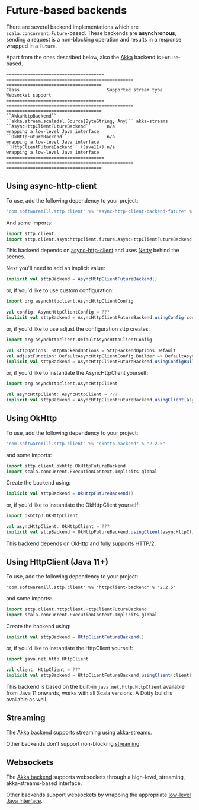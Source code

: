 # Future-based backends

There are several backend implementations which are `scala.concurrent.Future`-based. These backends are **asynchronous**, sending a request is a non-blocking operation and results in a response wrapped in a `Future`. 

Apart from the ones described below, also the [Akka](akka.md) backend is `Future`-based.

```eval_rst
===================================== ================================================ ====================================
Class                                 Supported stream type                            Websocket support
===================================== ================================================ ====================================
``AkkaHttpBackend``                   ``akka.stream.scaladsl.Source[ByteString, Any]`` akka-streams
``AsyncHttpClientFutureBackend``      n/a                                              wrapping a low-level Java interface
``OkHttpFutureBackend``               n/a                                              wrapping a low-level Java interface
``HttpClientFutureBackend`` (Java11+) n/a                                              wrapping a low-level Java interface
===================================== ================================================ ====================================
```

## Using async-http-client

To use, add the following dependency to your project:

```scala
"com.softwaremill.sttp.client" %% "async-http-client-backend-future" % "2.2.5"
```
And some imports:
```scala
import sttp.client._
import sttp.client.asynchttpclient.future.AsyncHttpClientFutureBackend
```
This backend depends on [async-http-client](https://github.com/AsyncHttpClient/async-http-client) and uses [Netty](http://netty.io) behind the scenes.

Next you'll need to add an implicit value:
```scala
implicit val sttpBackend = AsyncHttpClientFutureBackend()
```
or, if you'd like to use custom configuration:
```scala
import org.asynchttpclient.AsyncHttpClientConfig

val config: AsyncHttpClientConfig = ???
implicit val sttpBackend = AsyncHttpClientFutureBackend.usingConfig(config)
```
or, if you'd like to use adjust the configuration sttp creates:
```scala
import org.asynchttpclient.DefaultAsyncHttpClientConfig

val sttpOptions: SttpBackendOptions = SttpBackendOptions.Default  
val adjustFunction: DefaultAsyncHttpClientConfig.Builder => DefaultAsyncHttpClientConfig.Builder = ???
implicit val sttpBackend = AsyncHttpClientFutureBackend.usingConfigBuilder(adjustFunction, sttpOptions)
```
or, if you'd like to instantiate the AsyncHttpClient yourself:
```scala
import org.asynchttpclient.AsyncHttpClient

val asyncHttpClient: AsyncHttpClient = ???  
implicit val sttpBackend = AsyncHttpClientFutureBackend.usingClient(asyncHttpClient)
```

## Using OkHttp

To use, add the following dependency to your project:

```scala
"com.softwaremill.sttp.client" %% "okhttp-backend" % "2.2.5"
```
and some imports:
```scala
import sttp.client.okhttp.OkHttpFutureBackend
import scala.concurrent.ExecutionContext.Implicits.global
```

Create the backend using:
```scala
implicit val sttpBackend = OkHttpFutureBackend()
```
or, if you'd like to instantiate the OkHttpClient yourself:
```scala
import okhttp3.OkHttpClient

val asyncHttpClient: OkHttpClient = ???  
implicit val sttpBackend = OkHttpFutureBackend.usingClient(asyncHttpClient)
```

This backend depends on [OkHttp](http://square.github.io/okhttp/) and fully supports HTTP/2.

## Using HttpClient (Java 11+)

To use, add the following dependency to your project:

```
"com.softwaremill.sttp.client" %% "httpclient-backend" % "2.2.5"
```
and some imports:
```scala
import sttp.client.httpclient.HttpClientFutureBackend
import scala.concurrent.ExecutionContext.Implicits.global
```

Create the backend using:

```scala
implicit val sttpBackend = HttpClientFutureBackend()
```
or, if you'd like to instantiate the HttpClient yourself:
```scala
import java.net.http.HttpClient

val client: HttpClient = ???  
implicit val sttpBackend = HttpClientFutureBackend.usingClient(client)
```

This backend is based on the built-in `java.net.http.HttpClient` available from Java 11 onwards, works with all Scala versions. A Dotty build is available as well.

## Streaming

The [Akka backend](akka.md) supports streaming using akka-streams.

Other backends don't support non-blocking [streaming](../requests/streaming.md).

## Websockets

The [Akka backend](akka.md) supports websockets through a high-level, streaming, akka-streams-based interface.

Other backends support websockets by wrapping the appropriate [low-level Java interface](../websockets.md).
